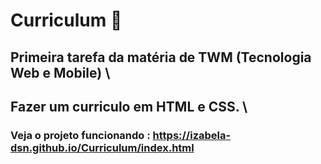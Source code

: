 # Curriculum 📘

## Primeira tarefa da matéria de TWM (Tecnologia Web e Mobile) \
## Fazer um curriculo em HTML e CSS. \

### Veja o projeto funcionando : https://izabela-dsn.github.io/Curriculum/index.html
